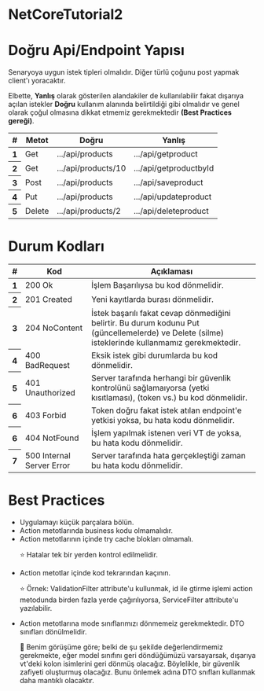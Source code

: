 # NetCoreTutorial2
 
<h1>Doğru Api/Endpoint Yapısı</h1>
<p>Senaryoya uygun istek tipleri olmalıdır. Diğer türlü çoğunu post yapmak client'ı yoracaktır.</p>
<p>Elbette, <b>Yanlış</b> olarak gösterilen alandakiler de kullanılabilir fakat dışarıya açılan istekler <b>Doğru</b> kullanım alanında belirtildiği gibi olmalıdır ve genel olarak çoğul olmasına dikkat etmemiz gerekmektedir <b>(Best Practices gereği)</b>.</p>
<table class="table">
  <thead>
    <tr>
      <th scope="col">#</th>
      <th scope="col">Metot</th>
      <th scope="col">Doğru</th>
      <th scope="col">Yanlış</th>
    </tr>
  </thead>
  <tbody>
    <tr>
      <th scope="row">1</th>
      <td>Get</td>
      <td>.../api/products</td>
      <td>.../api/getproduct</td>
    </tr>
    <tr>
      <th scope="row">2</th>
      <td>Get</td>
      <td>.../api/products/10</td>
      <td>.../api/getproductbyId</td>
    </tr>
    <tr>
      <th scope="row">3</th>
      <td>Post</td>
      <td>.../api/products</td>
      <td>.../api/saveproduct</td>
    </tr>
    <tr>
      <th scope="row">4</th>
      <td>Put</td>
      <td>.../api/products</td>
      <td>.../api/updateproduct</td>
    </tr>
    <tr>
      <th scope="row">5</th>
      <td>Delete</td>
      <td>.../api/products/2</td>
      <td>.../api/deleteproduct</td>
    </tr>
  </tbody>
</table>

<h1>Durum Kodları</h1>

<table class="table">
  <thead>
    <tr>
      <th scope="col">#</th>
      <th scope="col">Kod</th>
      <th scope="col">Açıklaması</th>
    </tr>
  </thead>
  <tbody>
    <tr>
      <th scope="row">1</th>
      <td>200 Ok</td>
      <td>İşlem Başarılıysa bu kod dönmelidir.</td>
    </tr>
    <tr>
      <th scope="row">2</th>
      <td>201 Created</td>
      <td>Yeni kayıtlarda burası dönmelidir.</td>
    </tr>
    <tr>
      <th scope="row">3</th>
      <td>204 NoContent</td>
      <td>İstek başarılı fakat cevap dönmediğini belirtir. Bu durum kodunu Put (güncellemelerde) ve Delete (silme) isteklerinde kullanmamız gerekmektedir.</td>
    </tr>
    <tr>
      <th scope="row">4</th>
      <td>400 BadRequest</td>
      <td>Eksik istek gibi durumlarda bu kod dönmelidir.</td>
    </tr>
    <tr>
      <th scope="row">5</th>
      <td>401 Unauthorized</td>
      <td>Server tarafında herhangi bir güvenlik kontrolünü sağlamaıyorsa (yetki kısıtlaması), (token vs.) bu kod dönmelidir. </td>
    </tr>
   <tr>
      <th scope="row">6</th>
      <td>403 Forbid</td>
      <td>Token doğru fakat istek atılan endpoint'e yetkisi yoksa, bu hata kodu dönmelidir.</td>
    </tr>
   <tr>
      <th scope="row">6</th>
      <td>404 NotFound</td>
      <td>İşlem yapılmak istenen veri VT de yoksa, bu hata kodu dönmelidir.</td>
    </tr>
   <tr>
      <th scope="row">7</th>
      <td>500 Internal Server Error</td>
      <td>Server tarafında hata gerçekleştiği zaman bu hata kodu dönmelidir. </td>
    </tr>
  </tbody>
</table>

<h1>Best Practices</h1>
<ul>
 <li>Uygulamayı küçük parçalara bölün.</li>
 <li>Action metotlarında business kodu olmamalıdır.</li>
 <li>Action metotlarının içinde try cache blokları olmamalı. <p>⭐ Hatalar tek bir yerden kontrol edilmelidir.</p></li>
 <li>Action metotlar içinde kod tekrarından kaçının. <p>⭐ Örnek: ValidationFilter attribute'u kullunmak, id ile gtirme işlemi action metodunda birden fazla yerde çağırılıyorsa, ServiceFilter attribute'u yazılabilir.</p></li>
 <li>Action metotlarına mode sınıflarımızı dönmemeiz gerekmektedir. DTO sınıfları dönülmelidir. <p>🌟 Benim görüşüme göre; belki de şu şekilde değerlendirmemiz gerekmekte, eğer model sınıfını geri döndüğümüzü varsayarsak, dışarıya vt'deki kolon isimlerini geri dönmüş olacağız. Böylelikle, bir güvenlik zafiyeti oluşturmuş olacağız. Bunu önlemek adına DTO snıfları kullanmak daha mantıklı olacaktır. <p></li>
</ul>
